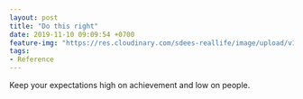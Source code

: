 ```yaml
---
layout: post
title: "Do this right"
date: 2019-11-10 09:09:54 +0700
feature-img: "https://res.cloudinary.com/sdees-reallife/image/upload/v1555658919/sample_feature_img.png"
tags:
- Reference
---
```


Keep your expectations high on achievement and low on people.

<i class="fa fa-child" style="color:plum"></i>
